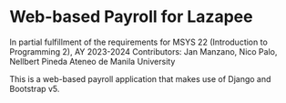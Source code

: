 # Web-based Payroll for Lazapee 
In partial fulfillment of the requirements for MSYS 22 (Introduction to Programming 2), AY 2023-2024 
Contributors: Jan Manzano, Nico Palo, Nellbert Pineda
Ateneo de Manila University

This is a web-based payroll application that makes use of Django and Bootstrap v5. 
